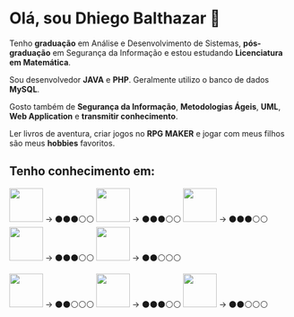 # Olá, sou Dhiego Balthazar 🤘

Tenho **graduação** em Análise e Desenvolvimento de Sistemas, **pós-graduação** em Segurança da Informação e estou estudando **Licenciatura em Matemática**.

Sou desenvolvedor **JAVA** e **PHP**. Geralmente utilizo o banco de dados **MySQL**.

Gosto também de **Segurança da Informação**, **Metodologias Ágeis**, **UML**, **Web Application** e **transmitir conhecimento**.

Ler livros de aventura, criar jogos no **RPG MAKER** e jogar com meus filhos são meus **hobbies** favoritos.

## Tenho conhecimento em:

<img src="https://cdn.jsdelivr.net/gh/devicons/devicon/icons/java/java-original-wordmark.svg" width="60" height="60"/> -> ⚫⚫⚫⚪⚪
<img src="https://cdn.jsdelivr.net/gh/devicons/devicon/icons/php/php-original.svg" width="60" height="60"/> -> ⚫⚫⚫⚪⚪
<img src="https://cdn.jsdelivr.net/gh/devicons/devicon/icons/mysql/mysql-original-wordmark.svg" width="60" height="60" /> -> ⚫⚫⚫⚪⚪
<img src="https://cdn.jsdelivr.net/gh/devicons/devicon/icons/html5/html5-original-wordmark.svg" width="60" height="60"/> -> ⚫⚫⚫⚪⚪
<img src="https://cdn.jsdelivr.net/gh/devicons/devicon/icons/css3/css3-original-wordmark.svg" width="60" height="60"/> -> ⚫⚫⚪⚪⚪

<img src="https://cdn.jsdelivr.net/gh/devicons/devicon/icons/codeigniter/codeigniter-plain-wordmark.svg" width="60" height="60"/> -> ⚫⚫⚪⚪⚪
<img src="https://cdn.jsdelivr.net/gh/devicons/devicon/icons/composer/composer-original.svg" width="60" height="60"/> -> ⚫⚫⚫⚪⚪
<img src="https://cdn.jsdelivr.net/gh/devicons/devicon/icons/git/git-original.svg" width="60" height="60"/> -> ⚫⚫⚪⚪⚪

